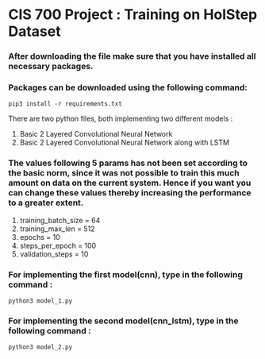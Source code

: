 # CIS 700 Project : Training on HolStep Dataset
### After downloading the file make sure that you have installed all necessary packages.
### Packages can be downloaded using the following command:
```
pip3 install -r requirements.txt
```
There are two python files, both implementing two different models :
1. Basic 2 Layered Convolutional Neural Network
2. Basic 2 Layered Convolutional Neural Network along with LSTM

### The values following 5 params has not been set according to the basic norm, since it was not possible to train this much amount on data on the current system. Hence if you want you can change these values thereby increasing the performance to a greater extent.
1. training_batch_size = 64
2. training_max_len = 512
3. epochs = 10
4. steps_per_epoch = 100
5. validation_steps = 10

### For implementing the first model(cnn), type in the following command :
```
python3 model_1.py 
```
### For implementing the second model(cnn_lstm), type in the following command :
```
python3 model_2.py 
```
